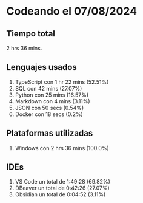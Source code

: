 # Codeando el 07/08/2024

## Tiempo total
2 hrs 36 mins.

## Lenguajes usados
1. TypeScript con 1 hr 22 mins (52.51%)
1. SQL con 42 mins (27.07%)
1. Python con 25 mins (16.57%)
1. Markdown con 4 mins (3.11%)
1. JSON con 50 secs (0.54%)
1. Docker con 18 secs (0.2%)

## Plataformas utilizadas
1. Windows con 2 hrs 36 mins (100.0%)

## IDEs
1. VS Code un total de 1:49:28 (69.82%)
1. DBeaver un total de 0:42:26 (27.07%)
1. Obsidian un total de 0:04:52 (3.11%)
